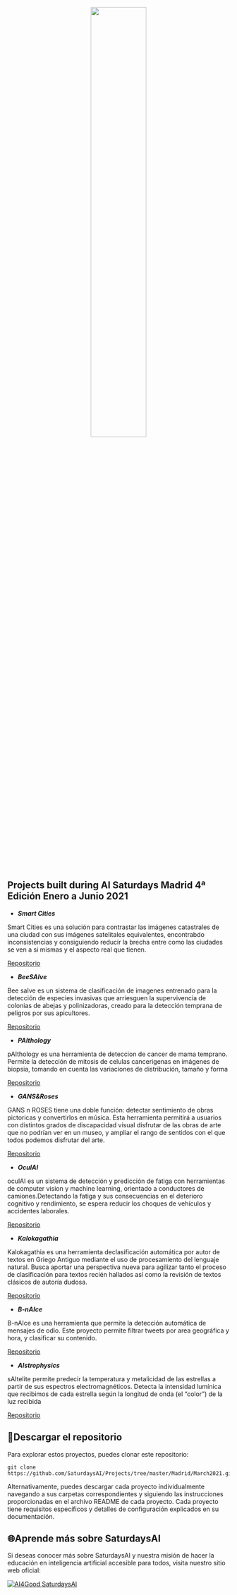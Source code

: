 <p align="center"><img width="50%" src="https://saturdaysai.github.io/saturdaysai/images/logo.png" /></p>

## Projects built during AI Saturdays Madrid 4ª Edición Enero a Junio 2021

+ ***Smart Cities***

Smart Cities es una solución para contrastar las imágenes catastrales de una ciudad con sus imágenes satelitales equivalentes, encontrabdo inconsistencias y consiguiendo reducir la brecha entre como las ciudades se ven a si mismas y el aspecto real que tienen. 

[Repositorio](https://github.com/Jango-ai/brain-controlled-game)

+ ***BeeSAIve***

Bee saIve es un sistema de clasificación de imagenes entrenado para la detección de especies invasivas que arriesguen la supervivencia de colonias de abejas y polinizadoras, creado para la detección temprana de peligros por sus apicultores.

[Repositorio](https://github.com/tuky-g/BeesAIve)

+ ***PAIthology***

pAIthology es una herramienta  de deteccion de cancer de mama temprano. Permite la detección de mitosis de celulas cancerigenas en imágenes de biopsia, tomando en cuenta las variaciones de distribución, tamaño y forma

[Repositorio](https://github.com/atinrov/PAIthology)

+ ***GANS&Roses***

GANS n ROSES tiene una doble función: detectar sentimiento de obras pictoricas y convertirlos en música. Esta herramienta permitirá a usuarios con distintos grados de discapacidad visual disfrutar de las obras de arte que no podrían ver en un museo, y ampliar el rango de sentidos con el que todos podemos disfrutar del arte.

[Repositorio](https://github.com/GANs-N-Roses)

+ ***OculAI***

oculAI es un sistema de detección y predicción de fatiga con herramientas de computer vision y machine learning, orientado a conductores de camiones.Detectando la fatiga y sus consecuencias en el deterioro cognitivo y rendimiento, se espera reducir los choques de vehículos y accidentes laborales.

[Repositorio](https://github.com/conneyml/oculAI)

+ ***Kalokagathia***

Kalokagathia es una herramienta declasificación automática por autor de textos en Griego Antiguo mediante el uso de procesamiento del lenguaje natural. Busca aportar una perspectiva nueva para agilizar tanto el proceso de clasificación para textos recién hallados así como la revisión de textos clásicos de autoría dudosa.

[Repositorio](https://github.com/DavidLeirado/KalokagathIA)

+ ***B-nAIce***

B-nAIce es una herramienta que permite la detección automática de mensajes de odio. Este proyecto permite filtrar tweets por area geográfica y hora, y clasificar su contenido.

[Repositorio](https://github.com/b-nAIce/hate_blockers_project)

+ ***AIstrophysics***

sAItelite permite predecir la temperatura y metalicidad de las estrellas a partir de sus espectros electromagnéticos. Detecta la intensidad lumínica que recibimos de cada estrella según la longitud de onda (el “color”) de la luz recibida

[Repositorio](https://github.com/guillermoayllon/AIstrophysics)

## 💾Descargar el repositorio

Para explorar estos proyectos, puedes clonar este repositorio:
```
git clone https://github.com/SaturdaysAI/Projects/tree/master/Madrid/March2021.git
```
Alternativamente, puedes descargar cada proyecto individualmente navegando a sus carpetas correspondientes y siguiendo las instrucciones proporcionadas en el archivo README de cada proyecto.
Cada proyecto tiene requisitos específicos y detalles de configuración explicados en su documentación.

## 🌐Aprende más sobre SaturdaysAI

Si deseas conocer más sobre SaturdaysAI y nuestra misión de hacer la educación en inteligencia artificial accesible para todos, visita nuestro sitio web oficial:

[![AI4Good SaturdaysAI](https://img.shields.io/badge/AI4Good-SaturdaysAI-orange)](https://saturdays.ai/)
